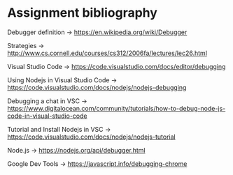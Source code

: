 # Assignment bibliography

Debugger definition -> https://en.wikipedia.org/wiki/Debugger

Strategies -> http://www.cs.cornell.edu/courses/cs312/2006fa/lectures/lec26.html

Visual Studio Code -> https://code.visualstudio.com/docs/editor/debugging

Using Nodejs in Visual Studio Code -> https://code.visualstudio.com/docs/nodejs/nodejs-debugging

Debugging a chat in VSC -> https://www.digitalocean.com/community/tutorials/how-to-debug-node-js-code-in-visual-studio-code

Tutorial and Install Nodejs in VSC -> https://code.visualstudio.com/docs/nodejs/nodejs-tutorial

Node.js -> https://nodejs.org/api/debugger.html

Google Dev Tools -> https://javascript.info/debugging-chrome
